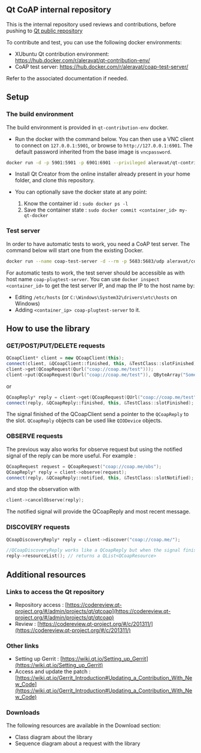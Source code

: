 ## Qt CoAP internal repository
This is the internal repository used reviews and contributions, before pushing to [Qt public repository](https://codereview.qt-project.org/#/admin/projects/qt/qtcoap)

To contribute and test, you can use the following docker environments:

- XUbuntu Qt contribution environment: https://hub.docker.com/r/aleravat/qt-contribution-env/
- CoAP test server: https://hub.docker.com/r/aleravat/coap-test-server/

Refer to the associated documentation if needed.

## Setup
### The build environment

The build environment is provided in `qt-contribution-env` docker.

- Run the docker with the command below. You can then use a VNC client to connect on `127.0.0.1:5901`, or browse to `http://127.0.0.1:6901`. The default password inherited from the base image is `vncpassword`.
```bash
docker run -d -p 5901:5901 -p 6901:6901 --privileged aleravat/qt-contribution-env:latest
```

- Install Qt Creator from the online installer already present in your home folder, and clone this repository.

- You can optionally save the docker state at any point:
	1. Know the container id : `sudo docker ps -l`
	2. Save the container state : `sudo docker commit <container_id> my-qt-docker`

### Test server
In order to have automatic tests to work, you need a CoAP test server. The command below will start one from the existing Docker.
```bash
docker run --name coap-test-server -d --rm -p 5683:5683/udp aleravat/coap-test-server:latest
```

For automatic tests to work, the test server should be accessible as with host name `coap-plugtest-server`. You can use `docker inspect <container_id>` to get the test server IP, and map the IP to the host name by:

- Editing `/etc/hosts` (or `C:\Windows\System32\drivers\etc\hosts` on Windows)
- Adding `<container_ip> coap-plugtest-server` to it.

## How to use the library

### GET/POST/PUT/DELETE requests
```c++
QCoapClient* client = new QCoapClient(this);
connect(client, &QCoapClient::finished, this, &TestClass::slotFinished);
client->get(QCoapRequest(Qurl("coap://coap.me/test")));
client->put(QCoapRequest(Qurl("coap://coap.me/test")), QByteArray("Some payload"));
```
or
```c++
QCoapReply* reply = client->get(QCoapRequest(QUrl("coap://coap.me/test")));
connect(reply, &QCoapReply::finished, this, &TestClass::slotFinished);
```
The signal finished of the QCoapClient send a pointer to the `QCoapReply` to the slot.
`QCoapReply` objects can be used like `QIODevice` objects.

### OBSERVE requests
The previous way also works for observe request but using the notified signal of the reply can be more useful.
For example :
```c++
QCoapRequest request = QCoapRequest("coap://coap.me/obs");
QCoapReply* reply = client->observe(request);
connect(reply, &QCoapReply::notified, this, &TestClass::slotNotified);
```
and stop the observation with
```c++
client->cancelObserve(reply);
```

The notified signal will provide the QCoapReply and most recent message.

### DISCOVERY requests
```c++
QCoapDiscoveryReply* reply = client->discover("coap://coap.me/");

//QCoapDiscoveryReply works like a QCoapReply but when the signal finished is emitted you can access the list of resources with :
reply->resourceList(); // returns a QList<QCoapResource>
```

## Additional resources

### Links to access the Qt repository

- Repository access : [https://codereview.qt-project.org/#/admin/projects/qt/qtcoap](https://codereview.qt-project.org/#/admin/projects/qt/qtcoap)
- Review : [https://codereview.qt-project.org/#/c/201311/](https://codereview.qt-project.org/#/c/201311/)

### Other links

- Setting up Gerrit : [https://wiki.qt.io/Setting_up_Gerrit](https://wiki.qt.io/Setting_up_Gerrit)
- Access and update the patch : [https://wiki.qt.io/Gerrit_Introduction#Updating_a_Contribution_With_New_Code](https://wiki.qt.io/Gerrit_Introduction#Updating_a_Contribution_With_New_Code)

### Downloads
The following resources are available in the Download section:

- Class diagram about the library
- Sequence diagram about a request with the library

